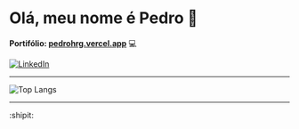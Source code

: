 # Olá, meu nome é Pedro 👋

**Portifólio: [pedrohrg.vercel.app](https://pedrohrg.vercel.app)** :computer:

  <!-- <img  alt="estanho-deku" src="https://media.tenor.com/3-erk7P4OcoAAAAM/izuku-midoriya-my-hero-academia.gif"> -->

[![LinkedIn](https://img.shields.io/badge/LinkedIn-0077B5?style=for-the-badge&logo=linkedin&logoColor=white)](https://www.linkedin.com/in/pedrohrosag/)

---

![Top Langs](https://github-readme-stats-git-masterrstaa-rickstaa.vercel.app/api/top-langs/?username=estanho&layout=compact&bg_color=001&border_color=002&title_color=E94D5F&text_color=FFF)

---
:shipit:
